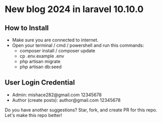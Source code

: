 <h1>New blog 2024 in laravel 10.10.0</h1>
<h2>How to Install</h2>
<ul>
    <li>Make sure you are connected to internet.</li>
    <li>Open your terminal / cmd / powershell and run this commands:
        <ul>
            <li>composer install / composer update</li>
            <li>cp .env.example .env</li>
            <li>php artisan migrate</li>
            <li>php artisan db:seed</li>
        </ul>
    </li>

</ul>

<h2>User Login Credential</h2>
<ul>
    <li>Admin: mishace282@gmail.com 12345678</li>
    <li>Author (create posts):  author@gmail.com 12345678</li>
</ul>


Do you have another suggestions? Star, fork, and create PR for this repo. Let's make this repo better!
